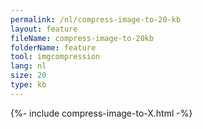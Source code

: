 ```yaml
---
permalink: /nl/compress-image-to-20-kb
layout: feature
fileName: compress-image-to-20kb
folderName: feature
tool: imgcompression
lang: nl
size: 20
type: kb
---
```


{%- include compress-image-to-X.html -%}
